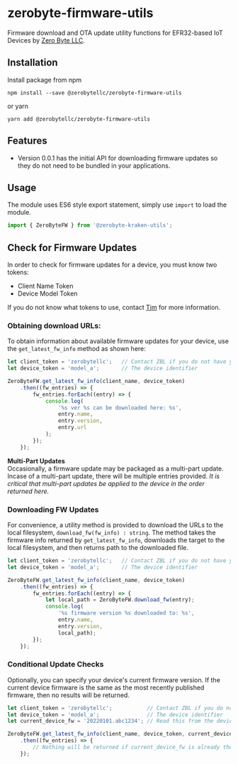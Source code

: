 # zerobyte-firmware-utils

Firmware download and OTA update utility functions for EFR32-based IoT Devices by [Zero Byte LLC](https://zerobytellc.com).

## Installation

Install package from npm

```shell
npm install --save @zerobytellc/zerobyte-firmware-utils
```

or yarn

```shell
yarn add @zerobytellc/zerobyte-firmware-utils
```

## Features
- Version 0.0.1 has the initial API for downloading firmware updates so they do not need to be bundled in your applications.

## Usage
The module uses ES6 style export statement, simply use `import` to load the module.

```js
import { ZeroByteFW } from '@zerobyte-kraken-utils';
```

## Check for Firmware Updates
In order to check for firmware updates for a device, you must know two tokens:
- Client Name Token
- Device Model Token

If you do not know what tokens to use, contact [Tim](mailto@tim@zerobytellc.com) for more information.

### Obtaining download URLs:
To obtain information about available firmware updates for your device, use the `get_latest_fw_info` method as shown here:

```js
let client_token = 'zerobytellc';   // Contact ZBL if you do not have your token
let device_token = 'model_a';       // The device identifier

ZeroByteFW.get_latest_fw_info(client_name, device_token)
    .then((fw_entries) => {
        fw_entries.forEach((entry) => {
            console.log(
                '%s ver %s can be downloaded here: %s',
                entry.name,
                entry.version,
                entry.url
            );
        });
    });
```
**Multi-Part Updates** \
Occasionally, a firmware update may be packaged as a multi-part update. Incase of a multi-part update, there will be 
multiple entries provided. *It is critical that multi-part updates be applied to the device in the order returned here.* 

### Downloading FW Updates
For convenience, a utility method is provided to download the URLs to the local filesystem, `download_fw(fw_info) : string`. The method takes the firmware info returned by `get_latest_fw_info`, downloads the target to the local filesystem, and then returns path to the downloaded file.

```js
let client_token = 'zerobytellc';   // Contact ZBL if you do not have your token
let device_token = 'model_a';       // The device identifier

ZeroByteFW.get_latest_fw_info(client_name, device_token)
    .then((fw_entries) => {
        fw_entries.forEach((entry) => {
            let local_path = ZeroByteFW.download_fw(entry);
            console.log(
                '%s firmware version %s downloaded to: %s',
                entry.name, 
                entry.version, 
                local_path);
        });
    });
```

### Conditional Update Checks
Optionally, you can specify your device's current firmware version. If the current device firmware is the same as the 
most recently published firmware, then no results will be returned.

```js
let client_token = 'zerobytellc';           // Contact ZBL if you do not have your token
let device_token = 'model_a';               // The device identifier
let current_device_fw = '20220101.abc1234'; // Read this from the device.

ZeroByteFW.get_latest_fw_info(client_name, device_token, current_device_fw)
    .then((fw_entries) => {
        // Nothing will be returned if current_device_fw is already the latest.
    });
```
